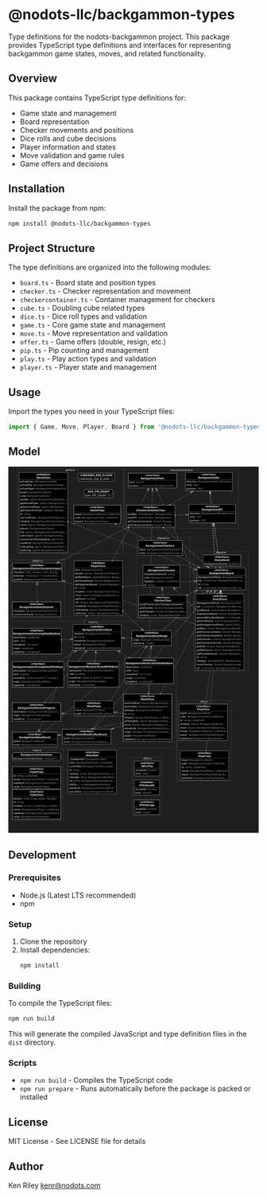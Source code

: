 # @nodots-llc/backgammon-types

Type definitions for the nodots-backgammon project. This package provides TypeScript type definitions and interfaces for representing backgammon game states, moves, and related functionality.

## Overview

This package contains TypeScript type definitions for:

- Game state and management
- Board representation
- Checker movements and positions
- Dice rolls and cube decisions
- Player information and states
- Move validation and game rules
- Game offers and decisions

## Installation

Install the package from npm:

```bash
npm install @nodots-llc/backgammon-types
```

## Project Structure

The type definitions are organized into the following modules:

- `board.ts` - Board state and position types
- `checker.ts` - Checker representation and movement
- `checkercontainer.ts` - Container management for checkers
- `cube.ts` - Doubling cube related types
- `dice.ts` - Dice roll types and validation
- `game.ts` - Core game state and management
- `move.ts` - Move representation and validation
- `offer.ts` - Game offers (double, resign, etc.)
- `pip.ts` - Pip counting and management
- `play.ts` - Play action types and validation
- `player.ts` - Player state and management

## Usage

Import the types you need in your TypeScript files:

```typescript
import { Game, Move, Player, Board } from '@nodots-llc/backgammon-types'
```

## Model

![Source Diagram](src_diagram.png)

## Development

### Prerequisites

- Node.js (Latest LTS recommended)
- npm

### Setup

1. Clone the repository
2. Install dependencies:
   ```bash
   npm install
   ```

### Building

To compile the TypeScript files:

```bash
npm run build
```

This will generate the compiled JavaScript and type definition files in the `dist` directory.

### Scripts

- `npm run build` - Compiles the TypeScript code
- `npm run prepare` - Runs automatically before the package is packed or installed

## License

MIT License - See LICENSE file for details

## Author

Ken Riley <kenr@nodots.com>

